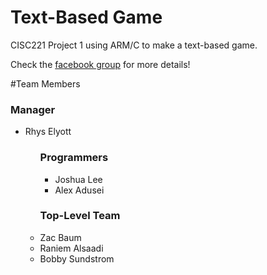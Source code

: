 # Text-Based Game
CISC221 Project 1 using ARM/C to make a text-based game.



Check the <a href="https://www.facebook.com/groups/763178570435322/764573910295788/?notif_t=group_activity">facebook group</a> for more details!

#Team Members


<h3>Manager</h3>
<ul><li>Rhys Elyott</li><ul>

<h3>Programmers</h3>
<ul>
<li>Joshua Lee</li>
<li>Alex Adusei</li>
</ul>

<h3>Top-Level Team</h3>
<li>Zac Baum</li>
<li>Raniem Alsaadi</li>
<li>Bobby Sundstrom</li>
</ul>
